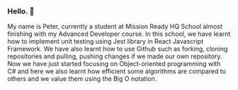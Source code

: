 ### Hello. 👋

<!--
**peterkmissionready/peterkmissionready** is a ✨ _special_ ✨ repository because its `README.md` (this file) appears on your GitHub profile.

Here are some ideas to get you started:

- 🔭 I’m currently working on ...
- 🌱 I’m currently learning ...
- 👯 I’m looking to collaborate on ...
- 🤔 I’m looking for help with ...
- 💬 Ask me about ...
- 📫 How to reach me: ...
- 😄 Pronouns: ...
- ⚡ Fun fact: ...
-->
My name is Peter, currently a student at Mission Ready HQ School almost finishing with my Advanced Developer course. In this school, we have learnt how to implement unit testing using Jest library in React Javascript Framework. We have also learnt how to use Github such as forking, cloning repositories and pulling, pushing changes if we made our own repository. Now we have just started focusing on Object-oriented programming with C# and here we also learnt how efficient some algorithms are compared to others and we value them using the Big O notation.
